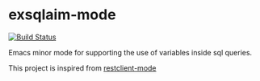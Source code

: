 # exsqlaim-mode

[![Build Status](https://travis-ci.org/ahmadnazir/exsqlaim-mode.svg?branch=master)](https://travis-ci.org/ahmadnazir/exsqlaim-mode)

Emacs minor mode for supporting the use of variables inside sql queries.

This project is inspired from [restclient-mode][restclient-mode]

[restclient-mode]: https://github.com/pashky/restclient.el
